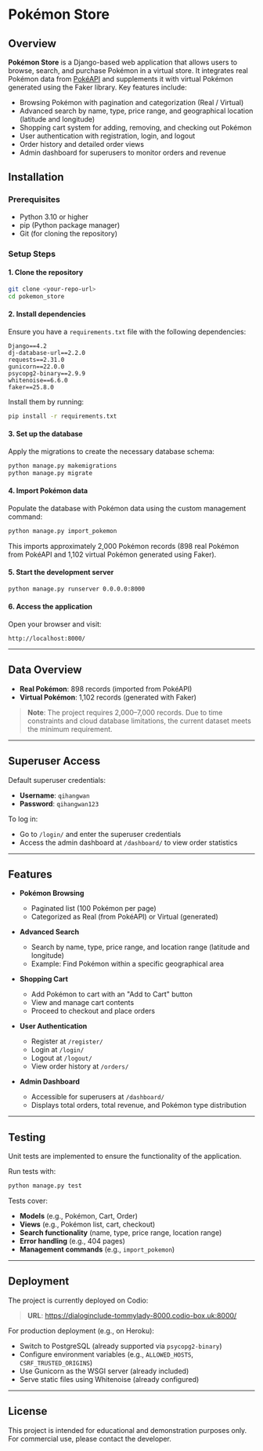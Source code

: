 # Pokémon Store

## Overview
**Pokémon Store** is a Django-based web application that allows users to browse, search, and purchase Pokémon in a virtual store. It integrates real Pokémon data from [PokéAPI](https://pokeapi.co/) and supplements it with virtual Pokémon generated using the Faker library. Key features include:

- Browsing Pokémon with pagination and categorization (Real / Virtual)
- Advanced search by name, type, price range, and geographical location (latitude and longitude)
- Shopping cart system for adding, removing, and checking out Pokémon
- User authentication with registration, login, and logout
- Order history and detailed order views
- Admin dashboard for superusers to monitor orders and revenue

## Installation

### Prerequisites
- Python 3.10 or higher
- pip (Python package manager)
- Git (for cloning the repository)

### Setup Steps

#### 1. Clone the repository
```bash
git clone <your-repo-url>
cd pokemon_store
```

#### 2. Install dependencies
Ensure you have a `requirements.txt` file with the following dependencies:

```text
Django==4.2
dj-database-url==2.2.0
requests==2.31.0
gunicorn==22.0.0
psycopg2-binary==2.9.9
whitenoise==6.6.0
faker==25.8.0
```
Install them by running:

```bash
pip install -r requirements.txt
```

#### 3. Set up the database
Apply the migrations to create the necessary database schema:

```bash
python manage.py makemigrations
python manage.py migrate
```

#### 4. Import Pokémon data
Populate the database with Pokémon data using the custom management command:

```bash
python manage.py import_pokemon
```
This imports approximately 2,000 Pokémon records (898 real Pokémon from PokéAPI and 1,102 virtual Pokémon generated using Faker).

#### 5. Start the development server
```bash
python manage.py runserver 0.0.0.0:8000
```

#### 6. Access the application
Open your browser and visit:

```
http://localhost:8000/
```

---

## Data Overview

- **Real Pokémon**: 898 records (imported from PokéAPI)
- **Virtual Pokémon**: 1,102 records (generated with Faker)

> **Note**: The project requires 2,000–7,000 records. Due to time constraints and cloud database limitations, the current dataset meets the minimum requirement.

---

## Superuser Access

Default superuser credentials:

- **Username**: `qihangwan`
- **Password**: `qihangwan123`

To log in:

- Go to `/login/` and enter the superuser credentials
- Access the admin dashboard at `/dashboard/` to view order statistics

---

## Features

- **Pokémon Browsing**
  - Paginated list (100 Pokémon per page)
  - Categorized as Real (from PokéAPI) or Virtual (generated)

- **Advanced Search**
  - Search by name, type, price range, and location range (latitude and longitude)
  - Example: Find Pokémon within a specific geographical area

- **Shopping Cart**
  - Add Pokémon to cart with an "Add to Cart" button
  - View and manage cart contents
  - Proceed to checkout and place orders

- **User Authentication**
  - Register at `/register/`
  - Login at `/login/`
  - Logout at `/logout/`
  - View order history at `/orders/`

- **Admin Dashboard**
  - Accessible for superusers at `/dashboard/`
  - Displays total orders, total revenue, and Pokémon type distribution

---

## Testing

Unit tests are implemented to ensure the functionality of the application.

Run tests with:

```bash
python manage.py test
```

Tests cover:

- **Models** (e.g., Pokémon, Cart, Order)
- **Views** (e.g., Pokémon list, cart, checkout)
- **Search functionality** (name, type, price range, location range)
- **Error handling** (e.g., 404 pages)
- **Management commands** (e.g., `import_pokemon`)

---

## Deployment

The project is currently deployed on Codio:

> **URL**: https://dialoginclude-tommylady-8000.codio-box.uk:8000/

For production deployment (e.g., on Heroku):

- Switch to PostgreSQL (already supported via `psycopg2-binary`)
- Configure environment variables (e.g., `ALLOWED_HOSTS`, `CSRF_TRUSTED_ORIGINS`)
- Use Gunicorn as the WSGI server (already included)
- Serve static files using Whitenoise (already configured)

---

## License

This project is intended for educational and demonstration purposes only.  
For commercial use, please contact the developer.
